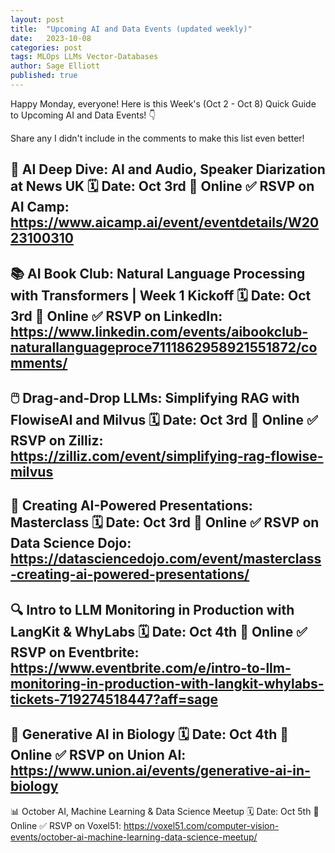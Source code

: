 ```yaml
---
layout: post
title:  "Upcoming AI and Data Events (updated weekly)"
date:   2023-10-08
categories: post
tags: MLOps LLMs Vector-Databases
author: Sage Elliott
published: true
---
```


Happy Monday, everyone! Here is this Week's (Oct 2 - Oct 8) Quick Guide to Upcoming AI and Data Events! 👇

Share any I didn't include in the comments to make this list even better!


🎵  AI Deep Dive: AI and Audio, Speaker Diarization at News UK
🗓️ Date: Oct 3rd
📍 Online 
✅ RSVP on AI Camp: https://www.aicamp.ai/event/eventdetails/W2023100310
--
📚 AI Book Club: Natural Language Processing with Transformers | Week 1 Kickoff
🗓️ Date: Oct 3rd
📍 Online 
✅ RSVP on LinkedIn: https://www.linkedin.com/events/aibookclub-naturallanguageproce7111862958921551872/comments/
--
🖱️ Drag-and-Drop LLMs: Simplifying RAG with FlowiseAI and Milvus
🗓️ Date: Oct 3rd
📍 Online 
✅ RSVP on Zilliz: https://zilliz.com/event/simplifying-rag-flowise-milvus
--
🎥 Creating AI-Powered Presentations: Masterclass
🗓️ Date: Oct 3rd
📍 Online 
✅ RSVP on Data Science Dojo: https://datasciencedojo.com/event/masterclass-creating-ai-powered-presentations/
--
🔍 Intro to LLM Monitoring in Production with LangKit & WhyLabs
🗓️ Date: Oct 4th
📍 Online 
✅ RSVP on Eventbrite: https://www.eventbrite.com/e/intro-to-llm-monitoring-in-production-with-langkit-whylabs-tickets-719274518447?aff=sage
--
🧬 Generative AI in Biology
🗓️ Date: Oct 4th
📍 Online 
✅ RSVP on Union AI: https://www.union.ai/events/generative-ai-in-biology 
--
📊 October AI, Machine Learning & Data Science Meetup
🗓️ Date: Oct 5th
📍 Online 
✅ RSVP on Voxel51: https://voxel51.com/computer-vision-events/october-ai-machine-learning-data-science-meetup/